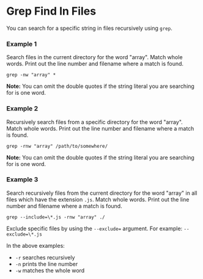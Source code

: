 # Grep Find In Files

You can search for a specific string in files recursively using `grep`.

### Example 1

Search files in the current directory for the word "array". Match whole words. Print out the line number and filename where a match is found.

```shell
grep -nw "array" *
```

__Note:__ You can omit the double quotes if the string literal you are searching for is one word.

### Example 2

Recursively search files from a specific directory for the word "array". Match whole words. Print out the line number and filename where a match is found.

```shell
grep -rnw "array" /path/to/somewhere/
```

__Note:__ You can omit the double quotes if the string literal you are searching for is one word.

### Example 3

Search recursively files from the current directory for the word "array" in all files which have the extension `.js`. Match whole words. Print out the line number and filename where a match is found.

```shell
grep --include=\*.js -rnw "array" ./ 
```

Exclude specific files by using the `--exclude=` argument. For example: `--exclude=\*.js`

In the above examples:

* `-r` searches recursively
* `-n` prints the line number
* `-w` matches the whole word
